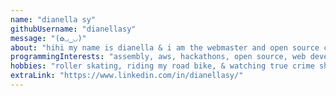 ```yaml
---
name: "dianella sy"
githubUsername: "dianellasy"
message: "(✿◡‿◡)"
about: "hihi my name is dianella & i am the webmaster and open source co-team lead (❁´◡`❁)"
programmingInterests: "assembly, aws, hackathons, open source, web development, & game development (unity, c#)"
hobbies: "roller skating, riding my road bike, & watching true crime shows"
extraLink: "https://www.linkedin.com/in/dianellasy/"
---
```

